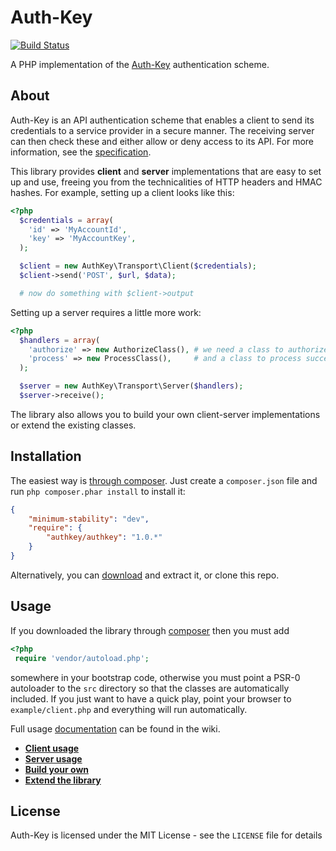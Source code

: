 # Auth-Key

[![Build Status](https://secure.travis-ci.org/johnstevenson/authkey.png)](http://travis-ci.org/johnstevenson/authkey)

A PHP implementation of the [Auth-Key][Auth-Key] authentication scheme.



## About

Auth-Key is an API authentication scheme that enables a client to send its credentials to a service provider in a secure manner. The receiving server can then check these and either allow or deny access to its API. For more information, see the [specification][Auth-Key].

This library provides **client** and **server** implementations that are easy to set up and use, freeing you from the technicalities of HTTP headers and HMAC hashes. For example, setting up a client looks like this:

```php
<?php
  $credentials = array(
    'id' => 'MyAccountId',
    'key' => 'MyAccountKey',
  );

  $client = new AuthKey\Transport\Client($credentials);
  $client->send('POST', $url, $data);

  # now do something with $client->output
```

Setting up a server requires a little more work:

```php
<?php
  $handlers = array(
    'authorize' => new AuthorizeClass(), # we need a class to authorize the client
    'process' => new ProcessClass(),     # and a class to process successful requests
  );

  $server = new AuthKey\Transport\Server($handlers);
  $server->receive();
```

The library also allows you to build your own client-server implementations or extend the existing classes.

## Installation
The easiest way is [through composer][composer]. Just create a `composer.json` file and run `php composer.phar install` to install it:

```json
{
    "minimum-stability": "dev",
    "require": {
        "authkey/authkey": "1.0.*"
    }
}
```

Alternatively, you can [download][download] and extract it, or clone this repo.

## Usage
If you downloaded the library through [composer][composer] then you must add

```php
<?php
 require 'vendor/autoload.php';
```
somewhere in your bootstrap code, otherwise you must point a PSR-0 autoloader to the `src` directory so that the classes are automatically included. If you just want to have a quick play, point your browser to `example/client.php` and everything will run automatically.

Full usage [documentation][wiki] can be found in the wiki.

* **[Client usage][client]**
* **[Server usage][server]**
* **[Build your own][authkey]**
* **[Extend the library][extending]**

## License

Auth-Key is licensed under the MIT License - see the `LICENSE` file for details


  [Auth-Key]: https://github.com/johnstevenson/authkey/wiki/Auth-Key-Specification
  [composer]: http://getcomposer.org
  [download]: https://github.com/johnstevenson/authkey/downloads
  [wiki]:https://github.com/johnstevenson/authkey/wiki/Home
  [client]:https://github.com/johnstevenson/authkey/wiki/Client-usage
  [server]:https://github.com/johnstevenson/authkey/wiki/Server-usage
  [authkey]:https://github.com/johnstevenson/authkey/wiki/AuthKey-usage
  [extending]:https://github.com/johnstevenson/json-rpc/wiki/Extending


